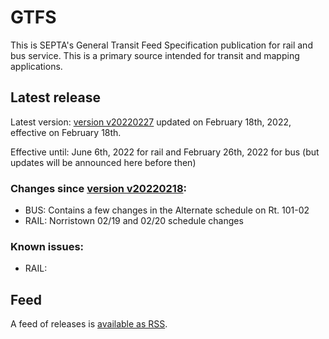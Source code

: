 # GTFS

This is SEPTA's General Transit Feed Specification publication for rail and bus service. This is a primary source intended for transit and mapping applications.

## Latest release

Latest version: [version v20220227](https://github.com/septadev/GTFS/releases/tag/v202202271) updated on February 18th, 2022, effective on February 18th.  

Effective until: June 6th, 2022 for rail and February 26th, 2022 for bus (but updates will be announced here before then)

### Changes since [version v20220218](https://github.com/septadev/GTFS/releases/tag/v202202182): 
 
*  BUS:  Contains a few changes in the Alternate schedule on Rt. 101-02
*  RAIL:  Norristown 02/19 and 02/20 schedule changes

### Known issues:

* RAIL: 

## Feed

A feed of releases is [available as RSS](https://github.com/septadev/GTFS/releases.atom).


